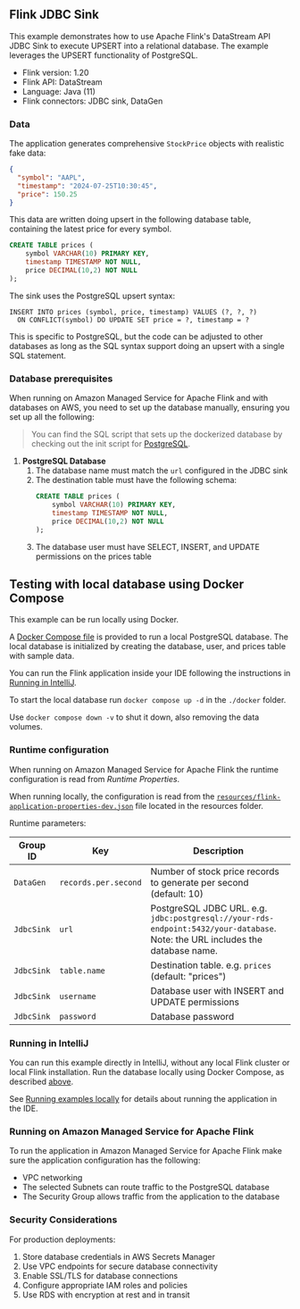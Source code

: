 ## Flink JDBC Sink 

This example demonstrates how to use Apache Flink's DataStream API JDBC Sink to execute UPSERT into a relational database.
The example leverages the UPSERT functionality of PostgreSQL.

* Flink version: 1.20
* Flink API: DataStream
* Language: Java (11)
* Flink connectors: JDBC sink, DataGen

### Data

The application generates comprehensive `StockPrice` objects with realistic fake data:

```json
{
  "symbol": "AAPL",
  "timestamp": "2024-07-25T10:30:45",
  "price": 150.25
}
```

This data are written doing upsert in the following database table, containing the latest price for every symbol.

```sql
CREATE TABLE prices (
    symbol VARCHAR(10) PRIMARY KEY,
    timestamp TIMESTAMP NOT NULL,
    price DECIMAL(10,2) NOT NULL
);
```

The sink uses the PostgreSQL upsert syntax:

```
INSERT INTO prices (symbol, price, timestamp) VALUES (?, ?, ?)
  ON CONFLICT(symbol) DO UPDATE SET price = ?, timestamp = ?
```

This is specific to PostgreSQL, but the code can be adjusted to other databases as long as the SQL syntax support doing
an upsert with a single SQL statement.

### Database prerequisites

When running on Amazon Managed Service for Apache Flink and with databases on AWS, you need to set up the database manually, 
ensuring you set up all the following:

> You can find the SQL script that sets up the dockerized database by checking out the init script for 
> [PostgreSQL](docker/postgres-init/init.sql).

1. **PostgreSQL Database**
   1. The database name must match the `url` configured in the JDBC sink
   2. The destination table must have the following schema:
      ```sql
      CREATE TABLE prices (
          symbol VARCHAR(10) PRIMARY KEY,
          timestamp TIMESTAMP NOT NULL,
          price DECIMAL(10,2) NOT NULL
      );
      ```
   3. The database user must have SELECT, INSERT, and UPDATE permissions on the prices table


## Testing with local database using Docker Compose

This example can be run locally using Docker.

A [Docker Compose file](./docker/docker-compose.yml) is provided to run a local PostgreSQL database.
The local database is initialized by creating the database, user, and prices table with sample data.

You can run the Flink application inside your IDE following the instructions in [Running in IntelliJ](#running-in-intellij).

To start the local database run `docker compose up -d` in the `./docker` folder.

Use `docker compose down -v` to shut it down, also removing the data volumes.

### Runtime configuration

When running on Amazon Managed Service for Apache Flink the runtime configuration is read from *Runtime Properties*.

When running locally, the configuration is read from the [`resources/flink-application-properties-dev.json`](src/main/resources/flink-application-properties-dev.json) file located in the resources folder.

Runtime parameters:

| Group ID   | Key                | Description                                                                                                                | 
|------------|--------------------|----------------------------------------------------------------------------------------------------------------------------| 
| `DataGen`  | `records.per.second` | Number of stock price records to generate per second (default: 10)                                                        |
| `JdbcSink` | `url`              | PostgreSQL JDBC URL. e.g. `jdbc:postgresql://your-rds-endpoint:5432/your-database`. Note: the URL includes the database name. |
| `JdbcSink` | `table.name`       | Destination table. e.g. `prices` (default: "prices")                                                                      |
| `JdbcSink` | `username`         | Database user with INSERT and UPDATE permissions                                                                           |
| `JdbcSink` | `password`         | Database password                                                                                                          |


### Running in IntelliJ

You can run this example directly in IntelliJ, without any local Flink cluster or local Flink installation.
Run the database locally using Docker Compose, as described [above](#testing-with-local-database-using-docker-compose).

See [Running examples locally](../running-examples-locally.md) for details about running the application in the IDE.


### Running on Amazon Managed Service for Apache Flink

To run the application in Amazon Managed Service for Apache Flink make sure the application configuration has the following:
* VPC networking
* The selected Subnets can route traffic to the PostgreSQL database
* The Security Group allows traffic from the application to the database


### Security Considerations

For production deployments:
1. Store database credentials in AWS Secrets Manager
2. Use VPC endpoints for secure database connectivity
3. Enable SSL/TLS for database connections
4. Configure appropriate IAM roles and policies
5. Use RDS with encryption at rest and in transit
